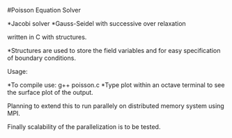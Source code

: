 #Poisson Equation Solver

*Jacobi solver 
*Gauss-Seidel with successive over relaxation



written in C with structures.

*Structures are used to store the field variables and for easy specification of boundary conditions.


Usage:

*To compile use: g++ poisson.c
*Type plot within an octave terminal to see the surface plot of the output.



Planning to extend this to run parallely on distributed memory system using MPI.

Finally scalability of the parallelization is to be tested.

